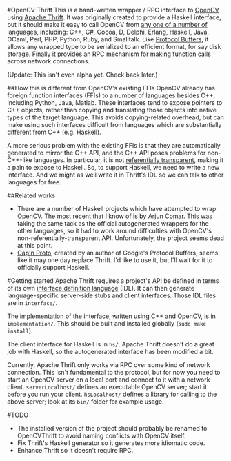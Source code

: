 #OpenCV-Thrift
This is a hand-written wrapper / RPC interface to [OpenCV](https://github.com/Itseez/opencv) using [Apache Thrift](https://github.com/apache/thrift).
It was originally created to provide a Haskell interface, but it should make it easy to call OpenCV from [any one of a number of languages](http://thrift.apache.org/docs/features/), including: C++, C#, Cocoa, D, Delphi, Erlang, Haskell, Java, OCaml, Perl, PHP, Python, Ruby, and Smalltalk.
Like [Protocol Buffers](https://developers.google.com/protocol-buffers/), it allows any wrapped type to be serialized to an efficient format, for say disk storage.
Finally it provides an RPC mechanism for making function calls across network connections.

(Update: This isn't even alpha yet. Check back later.)

##How this is different from OpenCV's existing FFIs
OpenCV already has foreign function interfaces (FFIs) to a number of languages besides C++, including Python, Java, Matlab.
These interfaces tend to expose pointers to C++ objects, rather than copying and translating those objects into native types of the target language.
This avoids copying-related overhead, but can make using such interfaces difficult from languages which are substantially different from C++ (e.g. Haskell).

A more serious problem with the existing FFIs is that they are automatically generated to mirror the C++ API, and the C++ API poses problems for non-C++-like languages.
In particular, it is not [referentially transparent](http://en.wikipedia.org/wiki/Referential_transparency_\(computer_science\)), making it a pain to expose to Haskell.
So, to support Haskell, we need to write a new interface.
And we might as well write it in Thrift's IDL so we can talk to other languages for free.

##Related works

  * There are a number of Haskell projects which have attempted to wrap OpenCV.
The most recent that I know of is [by](https://github.com/arjuncomar/revelation) [Arjun](https://github.com/arjuncomar/opencv-raw) [Comar](https://github.com/arjuncomar/opencv).
This was taking the same tack as the official autogenerated wrappers for the other languages, so it had to work around difficulties with OpenCV's non-referentially-transparent API.
Unfortunately, the project seems dead at this point.
  * [Cap'n Proto](http://kentonv.github.io/capnproto/capnp-tool.html), created by an author of Google's Protocol Buffers, seems like it may one day replace Thrift.
I'd like to use it, but I'll wait for it to officially support Haskell.

#Getting started
Apache Thrift requires a project's API be defined in terms of its own [interface definition language](http://thrift.apache.org/docs/idl/) (IDL).
It can then generate language-specific server-side stubs and client interfaces.
Those IDL files are in `interface/`.

The implementation of the interface, written using C++ and OpenCV, is in `implementation/`.
This should be built and installed globally (`sudo make install`).

The client interface for Haskell is in `hs/`.
Apache Thrift doesn't do a great job with Haskell, so the autogenerated interface has been modified a bit.

Currently, Apache Thrift only works via RPC over some kind of network connection.
This isn't fundamental to the protocol, but for now you need to start an OpenCV server on a local port and connect to it with a network client.
`serverLocalhost/` defines an executable OpenCV server; start it before you run your client.
`hsLocalhost/` defines a library for calling to the above server; look at its `bin/` folder for example usage.

#TODO

  * The installed version of the project should probably be renamed to OpenCVThrift to avoid naming conflicts with OpenCV itself.
  * Fix Thrift's Haskell generator so it generates more idiomatic code.
  * Enhance Thrift so it doesn't require RPC.
